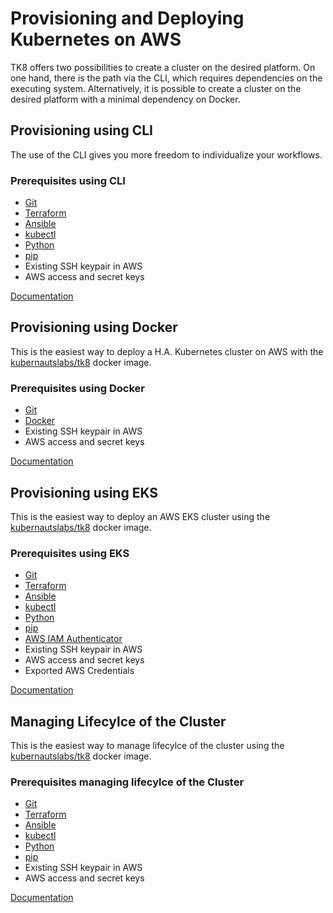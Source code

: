 # Provisioning and Deploying Kubernetes on AWS

TK8 offers two possibilities to create a cluster on the desired platform. On one hand, there is the path via the CLI, which requires dependencies on the executing system. Alternatively, it is possible to create a cluster on the desired platform with a minimal dependency on Docker.

## Provisioning using CLI

The use of the CLI gives you more freedom to individualize your workflows.

### Prerequisites using CLI

* [Git](https://git-scm.com/)
* [Terraform](https://www.terraform.io/downloads.html)
* [Ansible](https://docs.ansible.com/ansible/latest/installation_guide/intro_installation.html)
* [kubectl](https://kubernetes.io/docs/tasks/tools/install-kubectl/)
* [Python](https://www.python.org/downloads/)
* [pip](https://pip.pypa.io/en/stable/installing/)
* Existing SSH keypair in AWS
* AWS access and secret keys

[Documentation](cli.md)

## Provisioning using Docker

This is the easiest way to deploy a H.A. Kubernetes cluster on AWS with the [kubernautslabs/tk8](https://hub.docker.com/r/kubernautslabs/tk8) docker image.

### Prerequisites using Docker

* [Git](https://git-scm.com/)
* [Docker](https://docs.docker.com/install/)
* Existing SSH keypair in AWS
* AWS access and secret keys

[Documentation](docker.md)

## Provisioning using EKS

This is the easiest way to deploy an AWS EKS cluster using the [kubernautslabs/tk8](https://hub.docker.com/r/kubernautslabs/tk8) docker image.

### Prerequisites using EKS

* [Git](https://git-scm.com/)
* [Terraform](https://www.terraform.io/downloads.html)
* [Ansible](https://docs.ansible.com/ansible/latest/installation_guide/intro_installation.html)
* [kubectl](https://kubernetes.io/docs/tasks/tools/install-kubectl/)
* [Python](https://www.python.org/downloads/)
* [pip](https://pip.pypa.io/en/stable/installing/)
* [AWS IAM Authenticator](https://github.com/kubernetes-sigs/aws-iam-authenticator)
* Existing SSH keypair in AWS
* AWS access and secret keys
* Exported AWS Credentials

[Documentation](eks.md)

## Managing Lifecylce of the Cluster

This is the easiest way to manage lifecylce of the cluster using the [kubernautslabs/tk8](https://hub.docker.com/r/kubernautslabs/tk8) docker image.

### Prerequisites managing lifecylce of the Cluster

* [Git](https://git-scm.com/)
* [Terraform](https://www.terraform.io/downloads.html)
* [Ansible](https://docs.ansible.com/ansible/latest/installation_guide/intro_installation.html)
* [kubectl](https://kubernetes.io/docs/tasks/tools/install-kubectl/)
* [Python](https://www.python.org/downloads/)
* [pip](https://pip.pypa.io/en/stable/installing/)
* Existing SSH keypair in AWS
* AWS access and secret keys

[Documentation](lifecycle.md)
